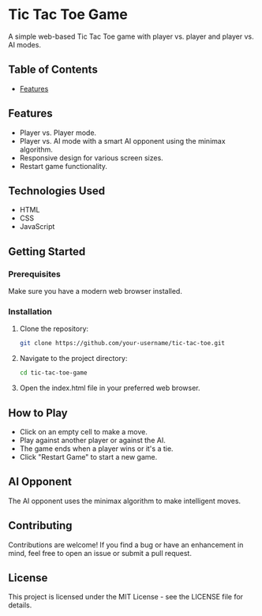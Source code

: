 # Tic Tac Toe Game
A simple web-based Tic Tac Toe game with player vs. player and player vs. AI modes.

## Table of Contents
- [Features](#features)

## Features
- Player vs. Player mode.
- Player vs. AI mode with a smart AI opponent using the minimax algorithm.
- Responsive design for various screen sizes.
- Restart game functionality.

## Technologies Used
- HTML
- CSS
- JavaScript

## Getting Started
### Prerequisites
Make sure you have a modern web browser installed.
### Installation
1. Clone the repository:
   ```bash
   git clone https://github.com/your-username/tic-tac-toe.git
2. Navigate to the project directory:
   ```bash
   cd tic-tac-toe-game
3. Open the index.html file in your preferred web browser.

## How to Play
- Click on an empty cell to make a move.
- Play against another player or against the AI.
- The game ends when a player wins or it's a tie.
- Click "Restart Game" to start a new game.

## AI Opponent
The AI opponent uses the minimax algorithm to make intelligent moves.

## Contributing
Contributions are welcome! If you find a bug or have an enhancement in mind, feel free to open an issue or submit a pull request.

## License
This project is licensed under the MIT License - see the LICENSE file for details.
